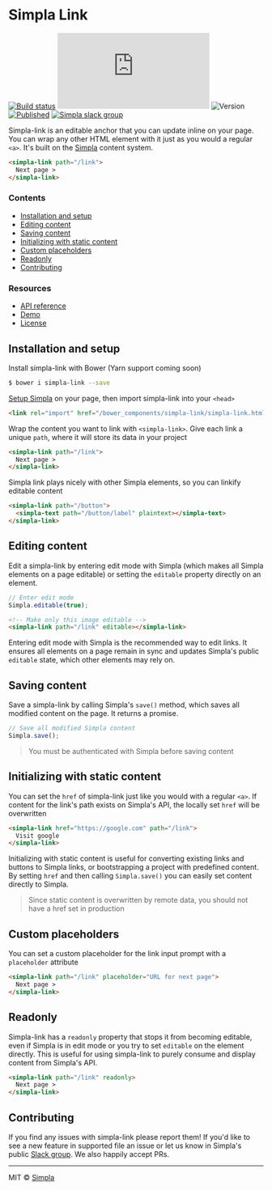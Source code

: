 # Simpla Link
[![Build status][travis-badge]][travis-url] ![Size][size-badge] ![Version][bower-badge] [![Published][webcomponents-badge]][webcomponents-url] [![Simpla slack group][slack-badge]][slack-url]

Simpla-link is an editable anchor that you can update inline on your page. You can wrap any other HTML element with it just as you would a regular `<a>`. It's built on the [Simpla][simpla] content system. 

<!---
```
<custom-element-demo>
  <template>
    <script src="../webcomponentsjs/webcomponents-lite.js"></script>
    <link rel="import" href="simpla-link.html">

    <script src="https://unpkg.com/simpla@^2.0.0"></script>
    <script>
      Simpla.init('local');
      Simpla.editable(true);
    </script>

    <style>
      body {
        height: 5rem;
      }
      simpla-link {
        margin: 2rem 0 0 2rem;
      }
    </style>
    <next-code-block></next-code-block>
  </template>
</custom-element-demo>
```
-->
```html
<simpla-link path="/link">
  Next page >
</simpla-link>
```

### Contents

- [Installation and setup](#installation-and-setup)
- [Editing content](#editing-content)
- [Saving content](#saving-content)
- [Initializing with static content](#initializing-with-static-content)
- [Custom placeholders](#custom-placeholders)
- [Readonly](#readonly)
- [Contributing](#contributing)

### Resources

- [API reference][api]
- [Demo][demo]
- [License][license]

## Installation and setup

Install simpla-link with Bower (Yarn support coming soon)

```sh
$ bower i simpla-link --save
```

[Setup Simpla][simpla-setup] on your page, then import simpla-link into your `<head>`

```html
<link rel="import" href="/bower_components/simpla-link/simpla-link.html">
```

Wrap the content you want to link with `<simpla-link>`. Give each link a unique `path`, where it will store its data in your project

```html
<simpla-link path="/link">
  Next page >
</simpla-link>
```

Simpla link plays nicely with other Simpla elements, so you can linkify editable content

```html
<simpla-link path="/button">
  <simpla-text path="/button/label" plaintext></simpla-text> 
</simpla-link>
```

## Editing content

Edit a simpla-link by entering edit mode with Simpla (which makes all Simpla elements on a page editable) or setting the `editable` property directly on an element.

```js
// Enter edit mode
Simpla.editable(true);
```

```html
<!-- Make only this image editable -->
<simpla-link path="/link" editable></simpla-link>
```

Entering edit mode with Simpla is the recommended way to edit links. It ensures all elements on a page remain in sync and updates Simpla's public `editable` state, which other elements may rely on.

## Saving content

Save a simpla-link by calling Simpla's `save()` method, which saves all modified content on the page. It returns a promise.

```js
// Save all modified Simpla content
Simpla.save();
```

> You must be authenticated with Simpla before saving content

## Initializing with static content

You can set the `href` of simpla-link just like you would with a regular `<a>`. If content for the link's path exists on Simpla's API, the locally set `href` will be overwritten

```html
<simpla-link href="https://google.com" path="/link">
  Visit google
</simpla-link>
```

Initializing with static content is useful for converting existing links and buttons to Simpla links, or bootstrapping a project with predefined content. By setting `href` and then calling `Simpla.save()` you can easily set content directly to Simpla.

> Since static content is overwritten by remote data, you should not have a href set in production

## Custom placeholders

You can set a custom placeholder for the link input prompt with a `placeholder` attribute

```html
<simpla-link path="/link" placeholder="URL for next page">
  Next page >
</simpla-link>
```

## Readonly

Simpla-link has a `readonly` property that stops it from becoming editable, even if Simpla is in edit mode or you try to set `editable` on the element directly. This is useful for using simpla-link to purely consume and display content from Simpla's API.

```html
<simpla-link path="/link" readonly>
  Next page >
</simpla-link>
```


## Contributing

If you find any issues with simpla-link please report them! If you'd like to see a new feature in supported file an issue or let us know in Simpla's public [Slack group][slack-url]. We also happily accept PRs. 

***

MIT © [Simpla][simpla]

[simpla]: https://www.simpla.io
[simpla-setup]: https://www.simpla.io/docs/guides/get-started

[api]: https://www.webcomponents.org/element/SimplaElements/simpla-link/page/API.md
[demo]: https://www.webcomponents.org/element/SimplaElements/simpla-link/demo/demo/index.html
[license]: https://github.com/SimplaElements/simpla-link/blob/master/LICENSE

[bower-badge]: https://img.shields.io/bower/v/simpla-link.svg
[bowerlicense-badge]: https://img.shields.io/bower/l/simpla-link.svg
[travis-badge]: https://img.shields.io/travis/SimplaElements/simpla-link.svg
[travis-url]: https://travis-ci.org/SimplaElements/simpla-link
[bowerdeps-badge]: https://img.shields.io/gemnasium/SimplaElements/simpla-link.svg
[bowerdeps-url]: https://gemnasium.com/bower/simpla-link
[size-badge]: https://badges.herokuapp.com/size/github/SimplaElements/simpla-link/master/simpla-link.html?gzip=true
[webcomponents-badge]: https://img.shields.io/badge/webcomponents.org-published-blue.svg
[webcomponents-url]: https://www.webcomponents.org/element/SimplaElements/simpla-link
[slack-badge]: http://slack.simpla.io/badge.svg
[slack-url]: https://slack.simpla.io

